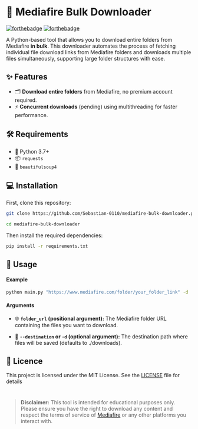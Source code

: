 # 🚀 Mediafire Bulk Downloader

[![forthebadge](https://forthebadge.com/images/badges/made-with-python.svg)](https://forthebadge.com)
[![forthebadge](https://forthebadge.com/images/badges/license-mit.svg)](https://forthebadge.com)

A Python-based tool that allows you to download entire folders from Mediafire **in bulk**. This downloader automates the process of fetching individual file download links from Mediafire folders and downloads multiple files simultaneously, supporting large folder structures with ease.

## ✨ Features

- 🗂️ **Download entire folders** from Mediafire, no premium account required.
- ⚡ **Concurrent downloads** (pending) using multithreading for faster performance.

## 🛠️ Requirements

- 🐍 Python 3.7+
- 📦 `requests`
- 🍲 `beautifulsoup4`

## 💻 Installation

First, clone this repository:

```bash
git clone https://github.com/Sebastian-0110/mediafire-bulk-downloader.git

cd mediafire-bulk-downloader
```

Then install the required dependencies:

```bash
pip install -r requirements.txt
```

## 🚀  Usage

#### Example

```bash
python main.py "https://www.mediafire.com/folder/your_folder_link" -d ./downloads
```

#### Arguments

- 🌐 **`folder_url` (positional argument):** The Mediafire folder URL containing the files you want to download.

- 📂 **`--destination` or `-d` (optional argument):** The destination path where files will be saved (defaults to ./downloads).


## 📄 Licence
This project is licensed under the MIT License. See the [LICENSE](LICENCE) file for details

#

> **Disclaimer:** This tool is intended for educational purposes only. Please ensure you have the right to download any content and respect the terms of service of [Mediafire](https://mediafire.com/) or any other platforms you interact with.

